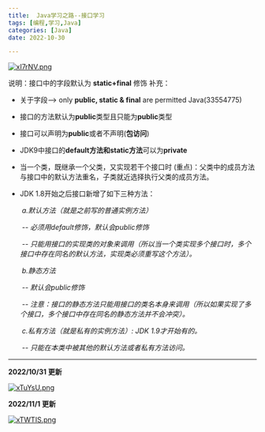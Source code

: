 ```yaml
---
title:  Java学习之路--接口学习
tags: [编程,学习,Java]
categories: [Java]
date: 2022-10-30

---
```

[![xI7rNV.png](https://s1.ax1x.com/2022/10/30/xI7rNV.png)](https://imgse.com/i/xI7rNV)

说明：接口中的字段默认为 **static+final** 修饰
补充：
- 关于字段--> only **public, static & final** are permitted Java(33554775)

- 接口的方法默认为**public**类型且只能为**public**类型

- 接口可以声明为**public**或者不声明(**包访问**)

- JDK9中接口的**default方法和static方法**可以为**private**

- 当一个类，既继承一个父类，又实现若干个接口时 (重点)：父类中的成员方法与接口中的默认方法重名，子类就近选择执行父类的成员方法。

- JDK 1.8开始之后接口新增了如下三种方法：

  ​	 *a.默认方法（就是之前写的普通实例方法）*

  ​        	*-- 必须用default修饰，默认会public修饰*

  ​       	 *-- 只能用接口的实现类的对象来调用（所以当一个类实现多个接口时，多个接口中存在同名的默认方法，实现类必须重写这个方法）。*

  ​	*b.静态方法*

  ​        	*-- 默认会public修饰*

  ​       	 *-- 注意：接口的静态方法只能用接口的类名本身来调用（*所以如果实现了多个接口，多个接口中存在同名的静态方法并不会冲突*）。*

  ​	*c.私有方法（就是私有的实例方法）: JDK 1.9才开始有的。*

  ​        *-- 只能在本类中被其他的默认方法或者私有方法访问。*

---

**2022/10/31 更新**

[![xTuYsU.png](https://s1.ax1x.com/2022/10/31/xTuYsU.png)](https://imgse.com/i/xTuYsU)

**2022/11/1 更新**

[![xTWTIS.png](https://s1.ax1x.com/2022/11/01/xTWTIS.png)](https://imgse.com/i/xTWTIS)